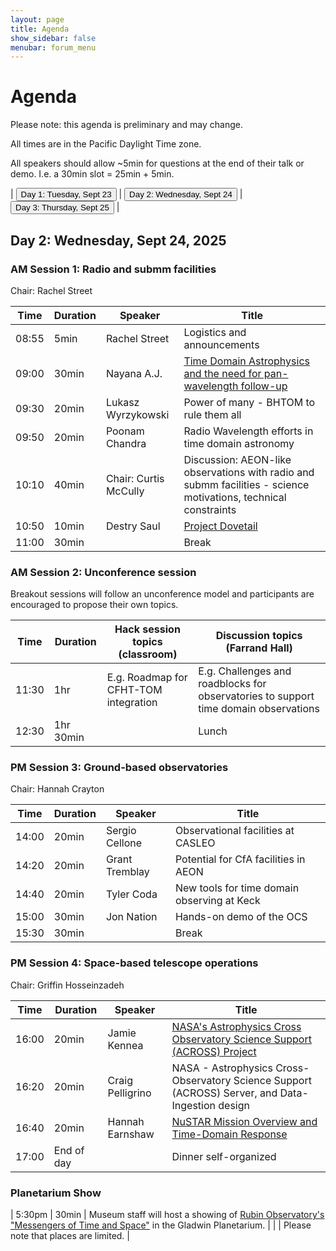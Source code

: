 ```yaml
---
layout: page
title: Agenda
show_sidebar: false
menubar: forum_menu
---
```


# Agenda
Please note: this agenda is preliminary and may change.

All times are in the Pacific Daylight Time zone.  

All speakers should allow ~5min for questions at the end of their talk or demo.  I.e. a 30min slot = 25min + 5min. 

| <a href="/observatories_forum/agenda/"><button type="button">Day 1: Tuesday, Sept 23</button></a> | <a href="/observatories_forum/agenda2/"><button type="button">Day 2: Wednesday, Sept 24</button></a> | <a href="/observatories_forum/agenda3/"><button type="button">Day 3: Thursday, Sept 25</button></a> |

## Day 2: Wednesday, Sept 24, 2025
### AM Session 1: Radio and submm facilities
Chair: Rachel Street

| Time   | Duration | Speaker                | Title                                                                                                                                                           |
|--------|----------|------------------------|-----------------------------------------------------------------------------------------------------------------------------------------------------------------|
| 08:55	 | 5min	    | Rachel Street	         | Logistics and announcements				                                                                                                                                 |	
| 09:00	 | 30min	   | Nayana A.J.            | [Time Domain Astrophysics and the need for pan-wavelength follow-up](https://drive.google.com/file/d/1WXPShNCP-MQoBuZs2B7CuNHSHjOD1KZ5/view?usp=drive_link)				 |
| 09:30	 | 20min	   | Lukasz Wyrzykowski	    | Power of many - BHTOM to rule them all	                                                                                                                         |	
| 09:50	 | 20min	   | Poonam Chandra	        | Radio Wavelength efforts in time domain astronomy			                                                                                                            |		
| 10:10	 | 40min	   | Chair: Curtis McCully	 | Discussion: AEON-like observations with radio and submm facilities - science motivations, technical constraints			                                              |
| 10:50  | 10min        | Destry Saul           | [Project Dovetail](https://drive.google.com/file/d/19-TEeB9iwUUtseGilk1hYW8EmJ6ey9jE/view?usp=drive_link)                                                       |
| 11:00	 | 30min	   |                        | Break					                                                                                                                                                      |

### AM Session 2: Unconference session
Breakout sessions will follow an unconference model and participants are encouraged to propose their own topics.

| Time  | Duration | Hack session topics (classroom)        | Discussion topics (Farrand Hall)	                                                     |
|-------| -------- |----------------------------------------|---------------------------------------------------------------------------------------|
| 11:30	| 1hr 		| E.g. Roadmap for CFHT-TOM integration	 | E.g. Challenges and roadblocks for observatories to support time domain observations	 |
| 12:30	| 1hr 30min	|                                        | Lunch		                                                                               |

### PM Session 3: Ground-based observatories					
Chair: Hannah Crayton

| Time  | Duration | Speaker | Title                                                                  |
|-------| -------- | ------- |------------------------------------------------------------------------|
| 14:00	| 20min	| Sergio Cellone	| Observational facilities at CASLEO		|			
| 14:20	| 20min	| Grant Tremblay	| Potential for CfA facilities in AEON		|
| 14:40	| 20min	| Tyler Coda	    | New tools for time domain observing at Keck		|
| 15:00	| 30min	| Jon Nation	    | Hands-on demo of the OCS			|		
| 15:30	| 30min	|   | Break						|

### PM Session 4: Space-based telescope operations							
Chair: Griffin Hosseinzadeh

| Time  | Duration | Speaker | Title                                                                                                                                                              |
|-------| -------- | ------- |--------------------------------------------------------------------------------------------------------------------------------------------------------------------|
| 16:00	| 20min	| Jamie Kennea	| [NASA's Astrophysics Cross Observatory Science Support (ACROSS) Project](https://drive.google.com/file/d/1UhQ4kXyOANvvPAhJ_gPJDqce5rNLdRDh/view?usp=drive_link) 		 |			
| 16:20	| 20min	| Craig Pelligrino	| NASA - Astrophysics Cross-Observatory Science Support (ACROSS) Server, and Data-Ingestion design	                                                                  |			
| 16:40	| 20min	| Hannah Earnshaw	| [NuSTAR Mission Overview and Time-Domain Response](https://drive.google.com/file/d/1uFlufBHE_BiOWfnZXUVyFgnIlblz7tAZ/view?usp=drive_link)			                       |		
| 17:00	| End of day   | | Dinner self-organized		                                                                                                                                            |

### Planetarium Show

| 5:30pm  | 30min | Museum staff will host a showing of [Rubin Observatory's "Messengers of Time and Space"](https://noirlab.edu/public/products/planetarium-shows/planetarium-show006/#:~:text=Messengers%20of%20Time%20and%20Space%20is%20a%20fulldome%20planetarium%20show,domain%20and%20multi%2Dmessenger%20observations.) in the Gladwin Planetarium. 
|         |       | Please note that places are limited. |
